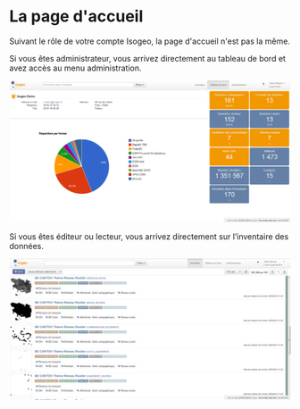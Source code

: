 # La page d'accueil

Suivant le rôle de votre compte Isogeo, la page d'accueil n'est pas la même.

Si vous êtes administrateur, vous arrivez directement au tableau de bord et avez accès au menu administration.

![Formats de données dans l'inventaire](../images/tdb_formats.png "Page d'accueil pour les administrateurs")

Si vous êtes éditeur ou lecteur, vous arrivez directement sur l’inventaire des données.

![Interface de l'inventaire](../images/inv_global.png "Page d'accueil pour les éditeurs / lecteurs")
